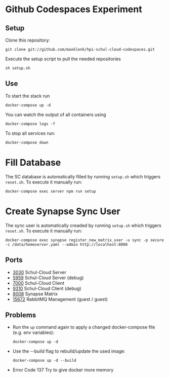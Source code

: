 # Github Codespaces Experiment

## Setup

Clone this repository:

```
git clone git://github.com/maxklenk/hpi-schul-cloud-codespaces.git
```

Execute the setup script to pull the needed repositories
```
sh setup.sh
```

## Use

To start the stack run

```
docker-compose up -d
```

You can watch the output of all containers using

```
docker-compose logs -f
```

To stop all services run:

```
docker-compose down
```

# Fill Database

The SC database is automatically filled by running `setup.sh` which triggers `reset.sh`.
To execute it manually run:
```
docker-compose exec server npm run setup
```

# Create Synapse Sync User

The sync user is automatically creaded by running `setup.sh` which triggers `reset.sh`.
To execute it manually run:
```
docker-compose exec synapse register_new_matrix_user -u sync -p secure -c /data/homeserver.yaml --admin http://localhost:8008
```

## Ports

- [3030](http://localhost:3030/) Schul-Cloud Server
- [5959](http://localhost:5959/) Schul-Cloud Server (debug)
- [7000](http://localhost:7000/) Schul-Cloud Client
- [9310](http://localhost:9310/) Schul-Cloud Client (debug)
- [8008](http://localhost:8008/) Synapse Matrix
- [15672](http://localhost:15672/) RabbitMQ Management (guest / guest)


## Problems

- Run the `up` command again to apply a changed docker-compose file (e.g. env variables):
  ```
  docker-compose up -d
  ```

- Use the --build flag to rebuild/update the used image:
  ```
  docker-compose up -d --build
  ```

- Error Code 137
  Try to give docker more memory

